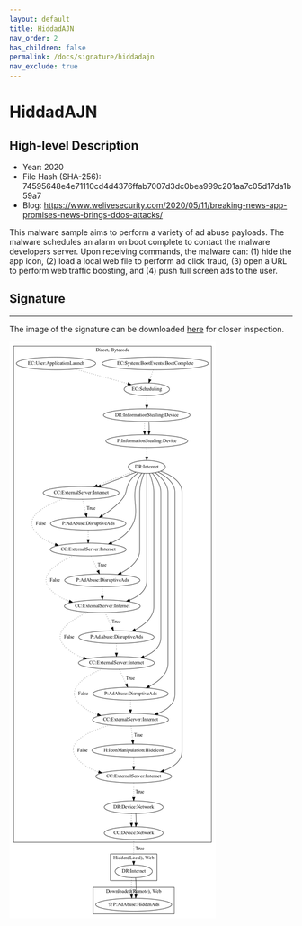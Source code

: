 ```yaml
---
layout: default
title: HiddadAJN
nav_order: 2
has_children: false
permalink: /docs/signature/hiddadajn
nav_exclude: true
---
```


# HiddadAJN

## High-level Description

* Year: 2020
* File Hash (SHA-256): 74595648e4e71110cd4d4376ffab7007d3dc0bea999c201aa7c05d17da1b59a7
* Blog: https://www.welivesecurity.com/2020/05/11/breaking-news-app-promises-news-brings-ddos-attacks/

This malware sample aims to perform a variety of ad abuse payloads. The malware schedules an alarm on boot complete to contact the malware developers server. Upon receiving commands, the malware can: (1) hide the app icon, (2) load a local web file to perform ad click fraud, (3) open a URL to perform web traffic boosting, and (4) push full screen ads to the user.

## Signature
---

The image of the signature can be downloaded [here](../../img/signatures/HiddadAJN.png) for closer inspection.

![](../../img/signatures/HiddadAJN.png)